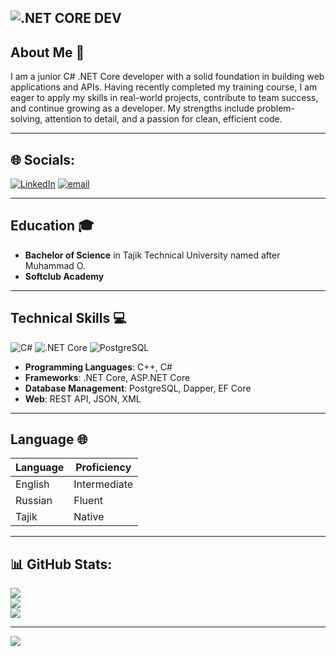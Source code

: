 ![.NET CORE DEV](https://github.com/Abduqahhor2005/Abduqahhor2005/blob/main/Анимация2.gif)
---

## About Me 💫
I am a junior C# .NET Core developer with a solid foundation in building web applications and APIs. Having recently completed my training course, I am eager to apply my skills in real-world projects, contribute to team success, and continue growing as a developer. My strengths include problem-solving, attention to detail, and a passion for clean, efficient code.

---

## 🌐 Socials:
[![LinkedIn](https://img.shields.io/badge/LinkedIn-%230077B5.svg?logo=linkedin&logoColor=white)](https://linkedin.com/in/abduqahhor-ismonov-511655344) [![email](https://img.shields.io/badge/Email-D14836?logo=gmail&logoColor=white)](mailto:abdukakhkhor05@gmail.com) 

---

## Education 🎓
- **Bachelor of Science** in Tajik Technical University named after Muhammad O.
- **Softclub Academy**

---

## Technical Skills 💻
![C#](https://img.shields.io/badge/-C%23-239120?logo=c-sharp&logoColor=white&style=flat)
![.NET Core](https://img.shields.io/badge/-.NET%20Core-512BD4?logo=dotnet&logoColor=white&style=flat)
![PostgreSQL](https://img.shields.io/badge/-PostgreSQL-336791?logo=postgresql&logoColor=white&style=flat)

- **Programming Languages**: C++, C#
- **Frameworks**: .NET Core, ASP.NET Core
- **Database Management**: PostgreSQL, Dapper, EF Core
- **Web**: REST API, JSON, XML

---

## Language 🌐
| Language | Proficiency  |
| -------- | ------------ |
| English  | Intermediate |
| Russian  | Fluent       |
| Tajik    | Native       |

---

## 📊 GitHub Stats:
![](https://github-readme-stats.vercel.app/api?username=Abduqahhor2005&theme=dark&hide_border=false&include_all_commits=false&count_private=false)<br/>
![](https://nirzak-streak-stats.vercel.app/?user=Abduqahhor2005&theme=dark&hide_border=false)<br/>
![](https://github-readme-stats.vercel.app/api/top-langs/?username=Abduqahhor2005&theme=dark&hide_border=false&include_all_commits=false&count_private=false&layout=compact)

---

[![](https://visitcount.itsvg.in/api?id=Abduqahhor2005&icon=0&color=0)](https://visitcount.itsvg.in)
